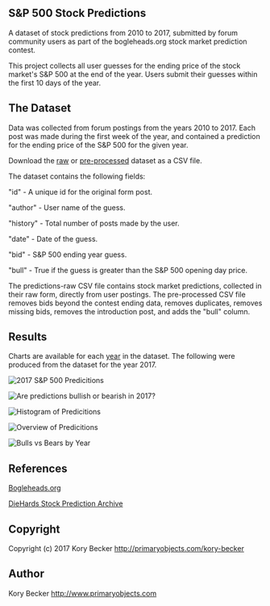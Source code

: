S&P 500 Stock Predictions
-------------------------------

A dataset of stock predictions from 2010 to 2017, submitted by forum community users as part of the bogleheads.org stock market prediction contest.

This project collects all user guesses for the ending price of the stock market's S&P 500 at the end of the year. Users submit their guesses within the first 10 days of the year.

## The Dataset

Data was collected from forum postings from the years 2010 to 2017. Each post was made during the first week of the year, and contained a prediction for the ending price of the S&P 500 for the given year.

Download the [raw](https://raw.githubusercontent.com/primaryobjects/stock-predictions/master/data/predictions-raw.csv) or [pre-processed](https://raw.githubusercontent.com/primaryobjects/stock-predictions/master/data/predictions.csv) dataset as a CSV file.

The dataset contains the following fields:

"id" - A unique id for the original form post.

"author" - User name of the guess.

"history" - Total number of posts made by the user.

"date" - Date of the guess.

"bid" - S&P 500 ending year guess.

"bull" - True if the guess is greater than the S&P 500 opening day price.

The predictions-raw CSV file contains stock market predictions, collected in their raw form, directly from user postings. The pre-processed CSV file removes bids beyond the contest ending data, removes duplicates, removes missing bids, removes the introduction post, and adds the "bull" column.

## Results

Charts are available for each [year](https://github.com/primaryobjects/stock-predictions/tree/master/images) in the dataset. The following were produced from the dataset for the year 2017.

![2017 S&P 500 Predicitions](https://raw.githubusercontent.com/primaryobjects/stock-predictions/master/images/2017/bids-2017.png)

![Are predictions bullish or bearish in 2017?](https://raw.githubusercontent.com/primaryobjects/stock-predictions/master/images/2017/bullsvsbears-2017.png)

![Histogram of Predicitions](https://raw.githubusercontent.com/primaryobjects/stock-predictions/master/images/2017/histogram-2017.png)

![Overview of Predicitions](https://raw.githubusercontent.com/primaryobjects/stock-predictions/master/images/2017/overview-2017.png)

![Bulls vs Bears by Year](https://raw.githubusercontent.com/primaryobjects/stock-predictions/master/images/bulls-vs-bears.png)

## References

[Bogleheads.org](https://www.bogleheads.org/)

[DieHards Stock Prediction Archive](http://www.lostoak.com/ls/diehards/contest/)

## Copyright

Copyright (c) 2017 Kory Becker http://primaryobjects.com/kory-becker

## Author

Kory Becker
http://www.primaryobjects.com